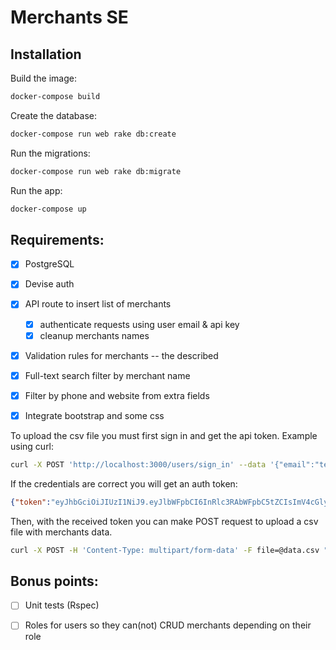 # Merchants SE

## Installation

Build the image:
```sh
docker-compose build
```

Create the database:
```sh
docker-compose run web rake db:create
```

Run the migrations:
```sh
docker-compose run web rake db:migrate
```

Run the app:
```sh
docker-compose up
```


## Requirements:
- [x] PostgreSQL
- [x] Devise auth
- [x] API route to insert list of merchants
	- [x] authenticate requests using user email & api key
	- [x] cleanup merchants names
- [x] Validation rules for merchants -- the described 
- [x] Full-text search filter by merchant name
- [x] Filter by phone and website from extra fields
- [x] Integrate bootstrap and some css



To upload the csv file you must first sign in and get the api token.
Example using curl:
```sh
curl -X POST 'http://localhost:3000/users/sign_in' --data '{"email":"test@mail.md", "password": "qqqqqq"}'
```

If the credentials are correct you will get an auth token:
```json
{"token":"eyJhbGciOiJIUzI1NiJ9.eyJlbWFpbCI6InRlc3RAbWFpbC5tZCIsImV4cGlyYXRpb24iOjE2MjkxOTQ2OTZ9.8Je3EQyM0i-xmElkZBZuZN4j5AEG5_24GAoBCUUAm_0"}%
```

Then, with the received token you can make POST request to upload a csv file with merchants data.
```sh
curl -X POST -H 'Content-Type: multipart/form-data' -F file=@data.csv "http://localhost:3000/merchants" -H "Authorization: Bearer <token>"
```


## Bonus points:
- [ ] Unit tests (Rspec)
- [ ] Roles for users so they can(not) CRUD merchants depending on their role

